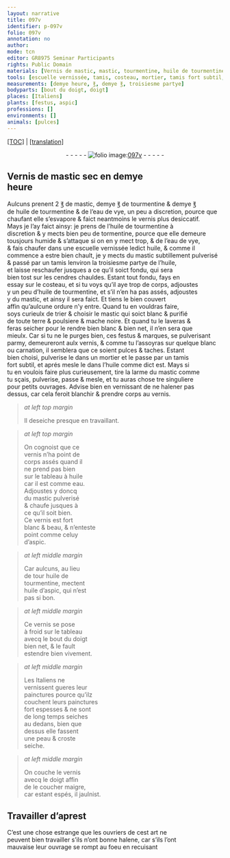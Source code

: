 ```yaml
---
layout: narrative
title: 097v
identifier: p-097v
folio: 097v
annotation: no
author:
mode: tcn
editor: GR8975 Seminar Participants
rights: Public Domain
materials: [Vernis de mastic, mastic, tourmentine, huile de tourmentine, eau de vye, vernis, tormentine, huile, mastic subtillement pulverisé, cendres, festus, eau, mastic pulverisé, aspic, huile d’aspic]
tools: [escuelle vernissée, tamis, costeau, mortier, tamis fort subtil, bout du doigt, doigt]
measurements: [demye heure, ℥, demye ℥, troisiesme partye]
bodyparts: [bout du doigt, doigt]
places: [Italiens]
plants: [festus, aspic]
professions: []
environments: []
animals: [pulces]
---
```


<p><a href="{{ site.baseurl }}/normalized/">[TOC]</a> | <a href="{{ site.baseurl }}/texts/p-097v_tl/" target="_blank">[translation]</a></p><div class="folio" align="center">- - - - - <a href="http://gallica.bnf.fr/ark:/12148/btv1b10500001g/f200.item" target="_blank"><img src="https://cu-mkp.github.io/2017-workshop-edition/assets/photo-icon.png" alt="folio image: " style="display:inline-block; margin-bottom:-3px;"/>097v</a> - - - - - </div>  
  

## <span class="m">Vernis de mastic</span> sec en <span class="ms"><span class="tmp">demye<br/> heure</span></span>

 
 Aulcuns prenent 2 <span class="ms">℥</span> de <span class="m">mastic</span>, <span class="ms">demye ℥</span> de <span class="m">tourmentine</span> & <span class="ms">demye ℥</span><br/> de <span class="m">huile de tourmentine</span> & de l’<span class="m">eau de vye</span>, un peu a discretion, pource q<span class="exp">ue</span><br/> chaufant elle s’esvapore & faict neantmoins le <span class="m">vernis</span> plus desiccatif.<br/> Mays je l’ay faict ainsy: je prens de l’<span class="m">huile de tourmentine</span> à<br/> discretion & y mects bien peu de <span class="m">tormentine</span>, pource que elle demeure<br/> tousjours humide & s’attaque si on en y mect trop, & de l’<span class="m">eau de vye</span>,<br/> & fais chaufer dans une <span class="tl">escuelle vernissée</span> ledict <span class="m">huile</span>, & co<span class="exp">mm</span>e il<br/> commence a estre bien chault, je y mects du <span class="m">mastic subtillem<span class="exp">ent</span> pulverisé</span><br/> & passé par un <span class="tl">tamis</span> <span class="del">l</span>environ la <span class="ms">troisiesme partye</span> de l’<span class="m">huile</span>,<br/> et laisse reschaufer jusques a ce qu’il soict fondu, qui sera<br/> bien tost sur les <span class="m">cendres</span> chauldes. Estant tout fondu, fays en<br/> essay sur le <span class="tl">costeau</span>, et si tu voys qu’il aye trop de corps, adjoustes<br/> y un peu d’<span class="m">huile de tourmentine</span>, et s’il n’en ha pas assés, adjoustes<br/> y du <span class="m">mastic</span>, et ainsy il sera faict. Et tiens le bien couvert<br/> affin qu’aulcune ordure n’y entre. Quand tu en vouldras faire,<br/> soys curieulx de trier & choisir le <span class="m">mastic</span> qui soict blanc & purifié<br/> de toute terre & poulsiere & mache noire. Et quand tu le laveras &<br/> feras seicher pour le rendre bien blanc & bien net, il n’en sera que<br/> mieulx. Car si tu ne le purges bien, ces <span class="m"><span class="pa">festus</span></span> & marques, se pulverisant<br/> parmy, demeureront aulx <span class="m">vernis</span>, & co<span class="exp">mm</span>e tu l’assoyras sur quelque blanc<br/> ou carnation, il semblera que ce soient <span class="al">pulces</span> & taches. Estant<br/> bien choisi, pulverise le dans un <span class="tl">mortier</span> et le passe par un <span class="tl">tamis<br/> fort subtil</span>, et aprés mesle le dans l’<span class="m">huile</span> co<span class="exp">mm</span>e dict est. Mays si<br/> tu en voulois faire plus curieusem<span class="exp">ent</span>, tire la larme du <span class="m">mastic</span> co<span class="exp">mm</span>e<br/> tu sçais, pulverise, passe & mesle, et tu auras chose tre singuliere<br/> pour petits ouvrages. Advise bien en vernissant de ne halener pas<br/> dessus, car cela feroit blanchir & prendre corps au <span class="m">vernis</span>.
 
> *at left top margin*
> 
> 
>   Il deseiche presque en travaillant. 
 
> *at left top margin*
> 
> 
>   On cognoist que ce<br/> <span class="m">vernis</span> n’ha point de<br/> corps assés quand il<br/> ne prend pas bien<br/> sur le tableau à <span class="m">huile</span><br/> car il est co<span class="exp">mm</span>e <span class="m">eau</span>.<br/> Adjoustes y doncq<br/> du <span class="m">mastic pulverisé</span><br/> & chaufe jusques à<br/> ce qu’il soit bien.<br/> Ce <span class="m">vernis</span> est fort<br/> blanc & beau, & n’enteste<br/> point co<span class="exp">mm</span>e celuy<br/> d’<span class="m"><span class="pa">aspic</span></span>. 
 
> *at left middle margin*
> 
> 
>   Car aulcuns, au lieu<br/> de <span class="del">tour</span> <span class="m">huile de<br/> tourmentine</span>, mectent<br/> <span class="m">huile d’<span class="pa">aspic</span></span>, qui n’est<br/> pas si bon. 
 
> *at left middle margin*
> 
> 
>   Ce <span class="m">vernis</span> se pose<br/> à froid sur le tableau<br/> avecq le <span class="tl"><span class="bp">bout du doigt</span></span><br/> bien net, & le fault<br/> estendre bien vivement. 
 
> *at left middle margin*
> 
> 
>   Les <span class="pl">Italiens</span> ne<br/> vernissent gueres leur<br/> painctures pource qu’ilz<br/> couchent leurs painctures<br/> fort espesses & ne sont<br/> de <span class="tmp">long temps</span> seiches<br/> au dedans, bien que<br/> dessus elle fassent<br/> une peau & croste<br/> seiche.<br/> 
 
> *at left middle margin*
> 
> 
>   On couche le <span class="m">vernis</span><br/> avecq le <span class="tl"><span class="bp">doigt</span></span> affin<br/> de le coucher maigre,<br/> car estant espés, il jaulnist. 
 
 
  

## Travailler d’aprest

 
C’est une chose estrange que les ouvriers de cest art ne<br/> peuvent bien travailler s’ils n’ont bonne halene, car s’ils l’ont<br/> mauvaise leur ouvrage se rompt au foeu en recuisant
 
